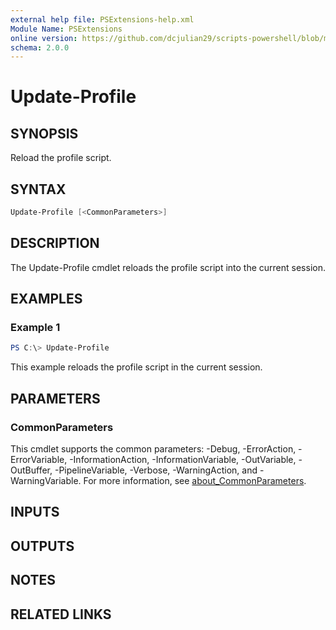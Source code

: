 ```yaml
---
external help file: PSExtensions-help.xml
Module Name: PSExtensions
online version: https://github.com/dcjulian29/scripts-powershell/blob/main/Modules/PSExtensions/docs/Update-Profile.md
schema: 2.0.0
---
```


# Update-Profile

## SYNOPSIS

Reload the profile script.

## SYNTAX

```powershell
Update-Profile [<CommonParameters>]
```

## DESCRIPTION

The Update-Profile cmdlet reloads the profile script into the current session.

## EXAMPLES

### Example 1

```powershell
PS C:\> Update-Profile
```

This example reloads the profile script in the current session.

## PARAMETERS

### CommonParameters

This cmdlet supports the common parameters: -Debug, -ErrorAction, -ErrorVariable, -InformationAction, -InformationVariable, -OutVariable, -OutBuffer, -PipelineVariable, -Verbose, -WarningAction, and -WarningVariable. For more information, see [about_CommonParameters](http://go.microsoft.com/fwlink/?LinkID=113216).

## INPUTS

## OUTPUTS

## NOTES

## RELATED LINKS

